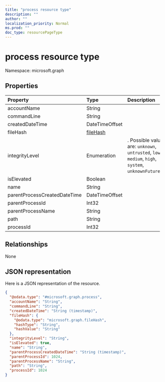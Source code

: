 ```yaml
---
title: "process resource type"
description: ""
author: ""
localization_priority: Normal
ms.prod: ""
doc_type: resourcePageType
---
```


# process resource type


Namespace: microsoft.graph



## Properties
|Property|Type|Description|
|:---|:---|:---|
|accountName|String||
|commandLine|String||
|createdDateTime|DateTimeOffset||
|fileHash|[fileHash](../resources/filehash.md)||
|integrityLevel|Enumeration|. Possible values are: `unknown`, `untrusted`, `low`, `medium`, `high`, `system`, `unknownFutureValue`.|
|isElevated|Boolean||
|name|String||
|parentProcessCreatedDateTime|DateTimeOffset||
|parentProcessId|Int32||
|parentProcessName|String||
|path|String||
|processId|Int32||

## Relationships
None

## JSON representation
Here is a JSON representation of the resource.
<!-- {
  "blockType": "resource",
  "@odata.type": "microsoft.graph.process"
}
-->
``` json
{
  "@odata.type": "#microsoft.graph.process",
  "accountName": "String",
  "commandLine": "String",
  "createdDateTime": "String (timestamp)",
  "fileHash": {
    "@odata.type": "microsoft.graph.fileHash",
    "hashType": "String",
    "hashValue": "String"
  },
  "integrityLevel": "String",
  "isElevated": true,
  "name": "String",
  "parentProcessCreatedDateTime": "String (timestamp)",
  "parentProcessId": 1024,
  "parentProcessName": "String",
  "path": "String",
  "processId": 1024
}
```

